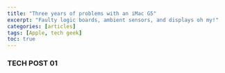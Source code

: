 ```yaml
---
title: "Three years of problems with an iMac G5"
excerpt: "Faulty logic boards, ambient sensors, and displays oh my!"
categories: [articles]
tags: [Apple, tech geek]
toc: true
---
```

### TECH POST 01